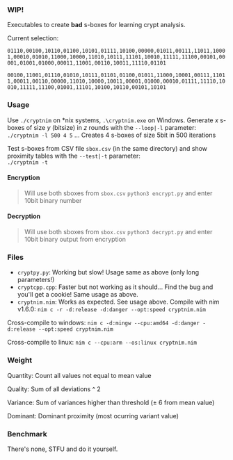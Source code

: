 ### WIP!
Executables to create **bad** s-boxes for learning crypt analysis.

Current selection:

`01110,00100,10110,01100,10101,01111,10100,00000,01011,00111,11011,10001,00010,01010,11000,10000,11010,10111,11101,10010,11111,11100,00101,00001,01001,01000,00011,11001,00110,10011,11110,01101`

`00100,11001,01110,01010,10111,01101,01100,01011,11000,10001,00111,11011,00011,00110,00000,11010,10000,10011,00001,01000,00010,01111,11110,10010,11111,11100,01001,11101,10100,10110,00101,10101`

### Usage
Use `./cryptnim` on *nix systems, `.\cryptnim.exe` on Windows.
Generate *x* s-boxes of size *y* (bitsize) in *z* rounds with the `--loop|-l` parameter:<br>
`./cryptnim -l 500 4 5` ... Creates 4 s-boxes of size 5bit in 500 iterations

Test s-boxes from CSV file `sbox.csv` (in the same directory) and show proximity tables with the `--test|-t` parameter:<br>
`./cryptnim -t`

#### Encryption
> Will use both sboxes from `sbox.csv`
`python3 encrypt.py` and enter 10bit binary number

#### Decryption
> Will use both sboxes from `sbox.csv`
`python3 decrypt.py` and enter 10bit binary output from encryption

### Files
- `cryptpy.py`: Working but slow! Usage same as above (only long parameters!)
- `cryptcpp.cpp`: Faster but not working as it should... Find the bug and you'll get a cookie! Same usage as above.
- `cryptnim.nim`: Works as expected. See usage above. Compile with nim v1.6.0: `nim c -r -d:release -d:danger --opt:speed cryptnim.nim`

Cross-compile to windows: `nim c -d:mingw --cpu:amd64 -d:danger -d:release --opt:speed cryptnim.nim`

Cross-compile to linux: `nim c --cpu:arm --os:linux cryptnim.nim`

### Weight
Quantity: Count all values not equal to mean value

Quality:  Sum of all deviations ^ 2

Variance: Sum of variances higher than threshold (± 6 from mean value)

Dominant: Dominant proximity (most ocurring variant value)

### Benchmark
There's none, STFU and do it yourself.

